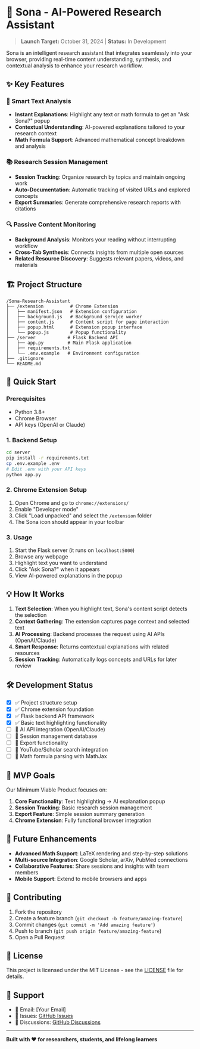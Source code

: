 # 🧠 Sona - AI-Powered Research Assistant

> **Launch Target:** October 31, 2024 | **Status:** In Development

Sona is an intelligent research assistant that integrates seamlessly into your browser, providing real-time content understanding, synthesis, and contextual analysis to enhance your research workflow.

## ✨ Key Features

### 🎯 Smart Text Analysis
- **Instant Explanations**: Highlight any text or math formula to get an "Ask Sona?" popup
- **Contextual Understanding**: AI-powered explanations tailored to your research context
- **Math Formula Support**: Advanced mathematical concept breakdown and analysis

### 📚 Research Session Management
- **Session Tracking**: Organize research by topics and maintain ongoing work
- **Auto-Documentation**: Automatic tracking of visited URLs and explored concepts
- **Export Summaries**: Generate comprehensive research reports with citations

### 🔍 Passive Content Monitoring
- **Background Analysis**: Monitors your reading without interrupting workflow
- **Cross-Tab Synthesis**: Connects insights from multiple open sources
- **Related Resource Discovery**: Suggests relevant papers, videos, and materials

## 🏗️ Project Structure

```
/Sona-Research-Assistant
├── /extension          # Chrome Extension
│   ├── manifest.json   # Extension configuration
│   ├── background.js   # Background service worker
│   ├── content.js      # Content script for page interaction
│   ├── popup.html      # Extension popup interface
│   └── popup.js        # Popup functionality
├── /server            # Flask Backend API
│   ├── app.py         # Main Flask application
│   ├── requirements.txt
│   └── .env.example   # Environment configuration
├── .gitignore
└── README.md
```

## 🚀 Quick Start

### Prerequisites
- Python 3.8+
- Chrome Browser
- API keys (OpenAI or Claude)

### 1. Backend Setup
```bash
cd server
pip install -r requirements.txt
cp .env.example .env
# Edit .env with your API keys
python app.py
```

### 2. Chrome Extension Setup
1. Open Chrome and go to `chrome://extensions/`
2. Enable "Developer mode"
3. Click "Load unpacked" and select the `/extension` folder
4. The Sona icon should appear in your toolbar

### 3. Usage
1. Start the Flask server (it runs on `localhost:5000`)
2. Browse any webpage
3. Highlight text you want to understand
4. Click "Ask Sona?" when it appears
5. View AI-powered explanations in the popup

## 💡 How It Works

1. **Text Selection**: When you highlight text, Sona's content script detects the selection
2. **Context Gathering**: The extension captures page context and selected text
3. **AI Processing**: Backend processes the request using AI APIs (OpenAI/Claude)
4. **Smart Response**: Returns contextual explanations with related resources
5. **Session Tracking**: Automatically logs concepts and URLs for later review

## 🛠️ Development Status

- [x] ✅ Project structure setup
- [x] ✅ Chrome extension foundation
- [x] ✅ Flask backend API framework
- [x] ✅ Basic text highlighting functionality
- [ ] 🔄 AI API integration (OpenAI/Claude)
- [ ] 🔄 Session management database
- [ ] 🔄 Export functionality
- [ ] 🔄 YouTube/Scholar search integration
- [ ] 🔄 Math formula parsing with MathJax

## 🎯 MVP Goals

Our Minimum Viable Product focuses on:
1. **Core Functionality**: Text highlighting → AI explanation popup
2. **Session Tracking**: Basic research session management
3. **Export Feature**: Simple session summary generation
4. **Chrome Extension**: Fully functional browser integration

## 🌟 Future Enhancements

- **Advanced Math Support**: LaTeX rendering and step-by-step solutions
- **Multi-source Integration**: Google Scholar, arXiv, PubMed connections
- **Collaborative Features**: Share sessions and insights with team members
- **Mobile Support**: Extend to mobile browsers and apps

## 📝 Contributing

1. Fork the repository
2. Create a feature branch (`git checkout -b feature/amazing-feature`)
3. Commit changes (`git commit -m 'Add amazing feature'`)
4. Push to branch (`git push origin feature/amazing-feature`)
5. Open a Pull Request

## 📄 License

This project is licensed under the MIT License - see the [LICENSE](LICENSE) file for details.

## 🤝 Support

- 📧 Email: [Your Email]
- 🐛 Issues: [GitHub Issues](https://github.com/yourusername/sona/issues)
- 💬 Discussions: [GitHub Discussions](https://github.com/yourusername/sona/discussions)

---

**Built with ❤️ for researchers, students, and lifelong learners**
